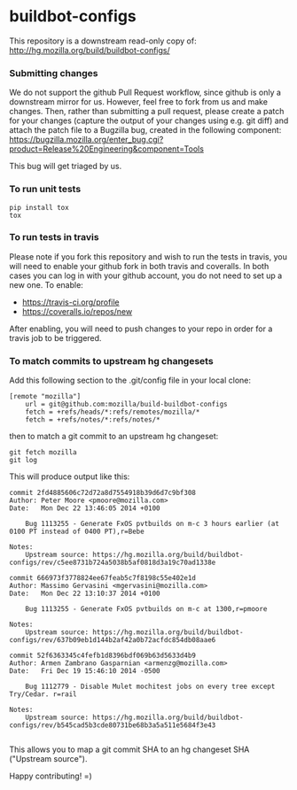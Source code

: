 # buildbot-configs
This repository is a downstream read-only copy of:
http://hg.mozilla.org/build/buildbot-configs/

### Submitting changes
We do not support the github Pull Request workflow, since github is only a downstream
mirror for us. However, feel free to fork from us and make changes. Then, rather than
submitting a pull request, please create a patch for your changes (capture the output
of your changes using e.g. git diff) and attach the patch file to a Bugzilla bug,
created in the following component:
https://bugzilla.mozilla.org/enter_bug.cgi?product=Release%20Engineering&component=Tools

This bug will get triaged by us.

### To run unit tests
```
pip install tox
tox
```

### To run tests in travis
Please note if you fork this repository and wish to run the tests in travis,
you will need to enable your github fork in both travis and coveralls. In both
cases you can log in with your github account, you do not need to set up a new
one. To enable:
* https://travis-ci.org/profile
* https://coveralls.io/repos/new

After enabling, you will need to push changes to your repo in order for a travis
job to be triggered.

### To match commits to upstream hg changesets
Add this following section to the .git/config file in your local clone:
```
[remote "mozilla"]
	url = git@github.com:mozilla/build-buildbot-configs
	fetch = +refs/heads/*:refs/remotes/mozilla/*
	fetch = +refs/notes/*:refs/notes/*
```
then to match a git commit to an upstream hg changeset:
```
git fetch mozilla
git log
```
This will produce output like this:
```
commit 2fd4885606c72d72a8d7554918b39d6d7c9bf308
Author: Peter Moore <pmoore@mozilla.com>
Date:   Mon Dec 22 13:46:05 2014 +0100

    Bug 1113255 - Generate FxOS pvtbuilds on m-c 3 hours earlier (at 0100 PT instead of 0400 PT),r=Bebe

Notes:
    Upstream source: https://hg.mozilla.org/build/buildbot-configs/rev/c5ee8731b724a5038b5af0818d3a19c70ad1338e

commit 666973f3778824ee67feab5c7f8198c55e402e1d
Author: Massimo Gervasini <mgervasini@mozilla.com>
Date:   Mon Dec 22 13:10:37 2014 +0100

    Bug 1113255 - Generate FxOS pvtbuilds on m-c at 1300,r=pmoore

Notes:
    Upstream source: https://hg.mozilla.org/build/buildbot-configs/rev/637b09eb1d144b2af42a0b72acfdc854db08aae6

commit 52f6363345c4fefb1d8396bdf069b63d5633d4b9
Author: Armen Zambrano Gasparnian <armenzg@mozilla.com>
Date:   Fri Dec 19 15:46:10 2014 -0500

    Bug 1112779 - Disable Mulet mochitest jobs on every tree except Try/Cedar. r=rail

Notes:
    Upstream source: https://hg.mozilla.org/build/buildbot-configs/rev/b545cad5b3cde80731be68b3a5a511e5684f3e43


```
This allows you to map a git commit SHA to an hg changeset SHA ("Upstream source").


Happy contributing! =)
